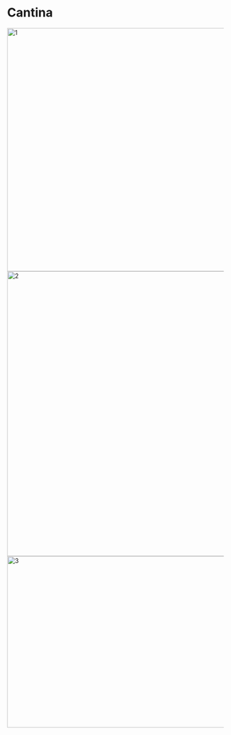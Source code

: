 # Cantina
<img width="658" height="566" alt="1" src="https://github.com/user-attachments/assets/5c87c095-ae97-4329-bd73-bc9bf12d7207" />
<img width="740" height="663" alt="2" src="https://github.com/user-attachments/assets/fb46d42a-8ed7-43bf-bc28-867a3bfa1734" />
<img width="733" height="399" alt="3" src="https://github.com/user-attachments/assets/bccf0a47-05c1-43af-b6b8-1c9c843737aa" />
